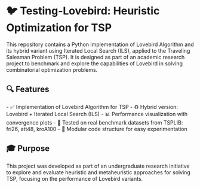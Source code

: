 <h1>🐦 Testing-Lovebird: Heuristic Optimization for TSP</h1>
This repository contains a Python implementation of Lovebird Algorithm and its hybrid variant using Iterated Local Search (ILS), applied to the Traveling Salesman Problem (TSP). It is designed as part of an academic research project to benchmark and explore the capabilities of Lovebird in solving combinatorial optimization problems.

<h2>🔍 Features</h2>
- ✅ Implementation of Lovebird Algorithm for TSP
- ♻️ Hybrid version: Lovebird + Iterated Local Search (ILS)
- 📊 Performance visualization with convergence plots
- 🧪 Tested on real benchmark datasets from TSPLIB: fri26, att48, kroA100
- 🔄 Modular code structure for easy experimentation

<h2>🎓 Purpose</h2>
This project was developed as part of an undergraduate research initiative to explore and evaluate heuristic and metaheuristic approaches for solving TSP, focusing on the performance of Lovebird variants.
